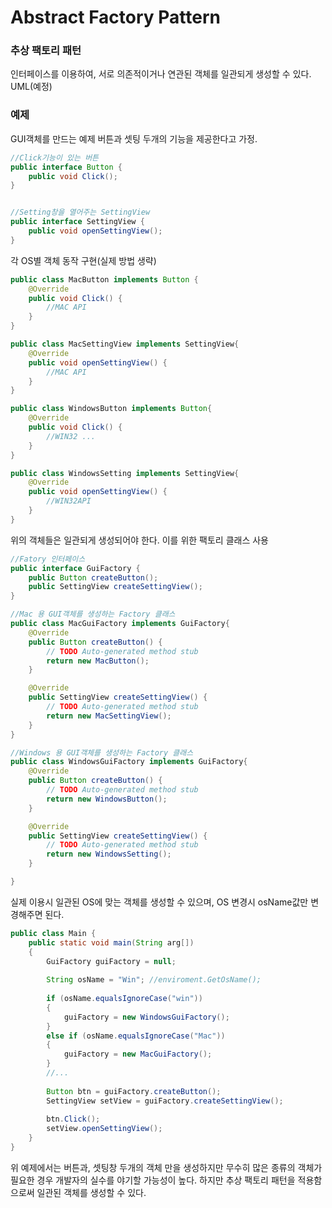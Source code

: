 # Abstract Factory Pattern

### 추상 팩토리 패턴
인터페이스를 이용하여, 서로 의존적이거나 연관된 객체를 일관되게 생성할 수 있다.  
UML(예정)
### 예제
GUI객체를 만드는 예제
버튼과 셋팅 두개의 기능을 제공한다고 가정.

```java
//Click기능이 있는 버튼
public interface Button {
	public void Click();
}


//Setting창을 열어주는 SettingView
public interface SettingView {
	public void openSettingView();
}
```

각 OS별 객체 동작 구현(실제 방법 생략)  
```java
public class MacButton implements Button {
	@Override
	public void Click() {
		//MAC API		
	}
}

public class MacSettingView implements SettingView{
	@Override
	public void openSettingView() {
		//MAC API		
	}
}

public class WindowsButton implements Button{
	@Override
	public void Click() {
		//WIN32 ...
	}
}

public class WindowsSetting implements SettingView{
	@Override
	public void openSettingView() {
		//WIN32API		
	}
}
```

위의 객체들은 일관되게 생성되어야 한다.
이를 위한 팩토리 클래스 사용
```java
//Fatory 인터페이스
public interface GuiFactory {
	public Button createButton();
	public SettingView createSettingView();
}

//Mac 용 GUI객체를 생성하는 Factory 클래스
public class MacGuiFactory implements GuiFactory{
	@Override
	public Button createButton() {
		// TODO Auto-generated method stub
		return new MacButton();
	}

	@Override
	public SettingView createSettingView() {
		// TODO Auto-generated method stub
		return new MacSettingView();
	}
}

//Windows 용 GUI객체를 생성하는 Factory 클래스
public class WindowsGuiFactory implements GuiFactory{
	@Override
	public Button createButton() {
		// TODO Auto-generated method stub
		return new WindowsButton();
	}

	@Override
	public SettingView createSettingView() {
		// TODO Auto-generated method stub
		return new WindowsSetting();
	}

}
```

실제 이용시 일관된 OS에 맞는 객체를 생성할 수 있으며, OS 변경시 osName값만 변경해주면 된다.

```java
public class Main {
	public static void main(String arg[])
	{
		GuiFactory guiFactory = null;
		
		String osName = "Win"; //enviroment.GetOsName();
		
		if (osName.equalsIgnoreCase("win"))
		{
			guiFactory = new WindowsGuiFactory();
		}
		else if (osName.equalsIgnoreCase("Mac"))
		{
			guiFactory = new MacGuiFactory();
		}
		//...
		
		Button btn = guiFactory.createButton();
		SettingView setView = guiFactory.createSettingView();
		
		btn.Click();
		setView.openSettingView();
	}
}
```

위 예제에서는 버튼과, 셋팅창 두개의 객체 만을 생성하지만 무수히 많은 종류의 객체가 필요한 경우 개발자의 실수를 야기할 가능성이 높다.
하지만 추상 팩토리 패턴을 적용함으로써 일관된 객체를 생성할 수 있다.
